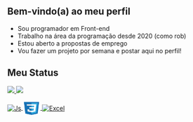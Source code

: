 ## Bem-vindo(a) ao meu perfil
- Sou programador em Front-end
- Trabalho na área da programação desde 2020 (como rob)
- Estou aberto a propostas de emprego
- Vou fazer um projeto por semana e postar aqui no perfil!

## Meu Status
 <div>
   <a href="https://github.com/Godinho12324">
   <img height="180em" src="https://github-readme-stats.vercel.app/api?username=Godinho12324&show_icons=true&theme=dark&include_all_commits=true&count_private=true"/>
   <img height="180em" src="https://github-readme-stats.vercel.app/api/top-langs/?username=Godinho12324&show_icons=true&theme=dark&include_all_commits=true&langs_count=6"/>
<!--    <img height="180em" src="https://github-readme-stats.vercel.app/api/top-langs/?username=Godinho12324&layout=compact&langs_count=6/> -->
</div>
    
<div style="display: inline_block"><br>
  <img align="center" alt="Js" height="30" width="40" src="https://cdn.jsdelivr.net/gh/devicons/devicon@latest/icons/javascript/javascript-original.svg">
  <img align="center" alt="CSS" height="30" width="40" src="https://raw.githubusercontent.com/devicons/devicon/master/icons/css3/css3-original.svg">
  <img align="center" alt="Excel" height="42" width="40" src="https://img.icons8.com/?size=256&id=UECmBSgBOvPT&format=png">
</div>
